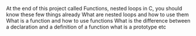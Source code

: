 At the end of this project called Functions, nested loops in C, you should know these few things already
What are nested loops and how to use them
What is a function and how to use functions
What is the difference between a declaration and a definition of a function
what is a prototype etc